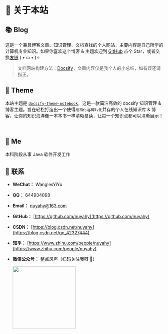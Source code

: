 # 🎉 关于本站

## 📚 Blog

这是一个兼具博客文章、知识管理、文档查找的个人网站，主要内容是自己所学的计算机专业知识。如果你喜欢这个博客 & 主题欢迎到 [GitHub](https://github.com/nuyahy/nuyahy.github.io) 点个 Star，或者交换[友链](https://nuyahy.github.io/#/关于/Friends) ( •̀ ω •́ )✧

> 文档网站构建方法：[Docsify](Project/Docsify/)，文章内容仅是我个人的小总结，如有误还请指正。

## 🎨 Theme

本站主题是 [`docsify-theme-notebook`](https://github.com/wugenqiang/NoteBook)，这是一款简洁高效的 docsify 知识管理 & 博客主题。旨在轻松打造出一个使得`结构化`与`碎片化`并存的个人在线知识库 & 博客，让你的知识海洋像一本本书一样清晰易读，让每一个知识点都可以清晰展示！ 

<img src="https://img.shields.io/github/stars/wugenqiang/NoteBook" data-origin="https://img.shields.io/github/stars/wugenqiang/NoteBook" alt=""> 
<img src="https://img.shields.io/github/forks/wugenqiang/NoteBook" data-origin="https://img.shields.io/github/forks/wugenqiang/NoteBook" alt="">



## 🐼 Me

本科阶段从事 Java 软件开发工作

## 💌 联系

- **WeChat：** WanglesYiYu

- **QQ：** 644904098

- **Email：** nuyahy@163.com

- **GitHub：** [https://github.com/nuyahy](https://github.com/nuyahy)

- **CSDN：** [https://blog.csdn.net/nuyahy](https://blog.csdn.net/qq_42327444)

- **知乎：** [https://www.zhihu.com/people/nuyahy](https://www.zhihu.com/people/nuyahy)

- **微信公众号：** 整点风声（扫码关注我呀 🥤）

  <div ><img src="https://cdn.jsdelivr.net/gh/wugenqiang/PictureBed/images01/20200808182633.jpg" width="200" height="200" /></div>